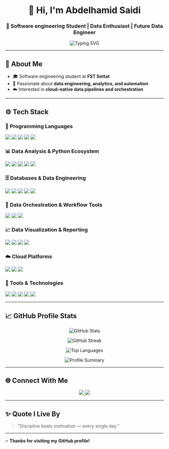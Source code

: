<!-- PROFILE HEADER -->
<h1 align="center">👋 Hi, I'm Abdelhamid Saidi</h1>
<h3 align="center">🎯 Software engineering Student | Data Enthusiast | Future Data Engineer</h3>

<p align="center">
  <img src="https://readme-typing-svg.herokuapp.com?font=Fira+Code&pause=1000&center=true&vCenter=true&width=500&lines=Turning+data+into+insight;Building+end-to-end+data+solutions;Always+learning%2C+always+improving!" alt="Typing SVG" />
</p>

---

## 🧠 About Me  
- 🎓 Software engineering student at **FST Settat**  
- 💾 Passionate about **data engineering, analytics, and automation**  
- ☁️ Interested in **cloud-native data pipelines and orchestration**  
---

## ⚙️ Tech Stack  

### 🐍 Programming Languages  
<p align="left">
  <img src="https://img.shields.io/badge/Python-3776AB?style=for-the-badge&logo=python&logoColor=white" />
  <img src="https://img.shields.io/badge/Java-ED8B00?style=for-the-badge&logo=openjdk&logoColor=white" />
  <img src="https://img.shields.io/badge/SQL-4479A1?style=for-the-badge&logo=postgresql&logoColor=white" />
  <img src="https://img.shields.io/badge/Shell-4EAA25?style=for-the-badge&logo=gnu-bash&logoColor=white" />
  <img src="https://img.shields.io/badge/C-00599C?style=for-the-badge&logo=c&logoColor=white" />
</p>

### 📊 Data Analysis & Python Ecosystem  
<p align="left">
  <img src="https://img.shields.io/badge/Pandas-150458?style=for-the-badge&logo=pandas&logoColor=white" />
  <img src="https://img.shields.io/badge/NumPy-013243?style=for-the-badge&logo=numpy&logoColor=white" />
  <img src="https://img.shields.io/badge/Matplotlib-11557C?style=for-the-badge&logo=plotly&logoColor=white" />
  <img src="https://img.shields.io/badge/Seaborn-3776AB?style=for-the-badge&logo=python&logoColor=white" />
  <img src="https://img.shields.io/badge/Jupyter-FA0F00?style=for-the-badge&logo=jupyter&logoColor=white" />
</p>

### 🗄️ Databases & Data Engineering  
<p align="left">
  <img src="https://img.shields.io/badge/SQL%20Server-CC2927?style=for-the-badge&logo=microsoftsqlserver&logoColor=white" />
  <img src="https://img.shields.io/badge/MySQL-4479A1?style=for-the-badge&logo=mysql&logoColor=white" />
  <img src="https://img.shields.io/badge/T--SQL-CC2927?style=for-the-badge&logo=microsoftsqlserver&logoColor=white" />
  <img src="https://img.shields.io/badge/ETL%2FELT%20Pipelines-1E90FF?style=for-the-badge&logo=data%3Aimage%2Fsvg%2Bxml;base64,&logoColor=white" />
  <img src="https://img.shields.io/badge/Data%20Warehousing-0078D7?style=for-the-badge&logo=microsoftazure&logoColor=white" />
</p>

### 🔄 Data Orchestration & Workflow Tools  
<p align="left">
  <img src="https://img.shields.io/badge/Mage.ai-8A2BE2?style=for-the-badge&logo=python&logoColor=white" />
  <img src="https://img.shields.io/badge/Event--Driven%20Automation-228B22?style=for-the-badge&logo=aws-lambda&logoColor=white" />
  <img src="https://img.shields.io/badge/Serverless%20Architecture-FF9900?style=for-the-badge&logo=amazonaws&logoColor=white" />
</p>

### 📈 Data Visualization & Reporting  
<p align="left">
  <img src="https://img.shields.io/badge/Power%20BI-F2C811?style=for-the-badge&logo=powerbi&logoColor=black" />
  <img src="https://img.shields.io/badge/Tableau-E97627?style=for-the-badge&logo=tableau&logoColor=white" />
  <img src="https://img.shields.io/badge/Looker%20Studio-4285F4?style=for-the-badge&logo=googleanalytics&logoColor=white" />
  <img src="https://img.shields.io/badge/Excel-217346?style=for-the-badge&logo=microsoftexcel&logoColor=white" />
</p>

### ☁️ Cloud Platforms  
<p align="left">
  <img src="https://img.shields.io/badge/Google%20Cloud-4285F4?style=for-the-badge&logo=googlecloud&logoColor=white" />
  <img src="https://img.shields.io/badge/AWS-232F3E?style=for-the-badge&logo=amazonaws&logoColor=white" />
  <img src="https://img.shields.io/badge/Oracle%20Cloud-F80000?style=for-the-badge&logo=oracle&logoColor=white" />
</p>

### 🧰 Tools & Technologies  
<p align="left">
  <img src="https://img.shields.io/badge/Linux-FCC624?style=for-the-badge&logo=linux&logoColor=black" />
  <img src="https://img.shields.io/badge/Git%20%26%20GitHub-181717?style=for-the-badge&logo=github&logoColor=white" />
  <img src="https://img.shields.io/badge/Web%20Scraping-4B8BBE?style=for-the-badge&logo=python&logoColor=white" />
  <img src="https://img.shields.io/badge/DevOps-2496ED?style=for-the-badge&logo=docker&logoColor=white" />
  <img src="https://img.shields.io/badge/Operating%20Systems-0078D7?style=for-the-badge&logo=windows11&logoColor=white" />
</p>

---

## 📈 GitHub Profile Stats  

<p align="center">
  <img src="https://github-readme-stats.vercel.app/api?username=AbdelhamidSaidi&show_icons=true&theme=tokyonight" alt="GitHub Stats" />
</p>

<p align="center">
  <img src="https://github-readme-streak-stats.herokuapp.com/?user=AbdelhamidSaidi&theme=tokyonight" alt="GitHub Streak" />
</p>

<p align="center">
  <img src="https://github-readme-stats.vercel.app/api/top-langs/?username=AbdelhamidSaidi&layout=compact&theme=tokyonight" alt="Top Languages" />
</p>

<p align="center">
  <img src="https://github-profile-summary-cards.vercel.app/api/cards/profile-details?username=AbdelhamidSaidi&theme=tokyonight" alt="Profile Summary" />
</p>

---

## 🌐 Connect With Me  
<p align="center">
  <a href="https://www.linkedin.com/in/abdelhamidsaidi" target="_blank">
    <img src="https://img.shields.io/badge/LinkedIn-0077B5?style=for-the-badge&logo=linkedin&logoColor=white" />
  </a>
  <a href="mailto:abdelhamidsaidiofficial@gmail.com" target="_blank">
    <img src="https://img.shields.io/badge/Email-D14836?style=for-the-badge&logo=gmail&logoColor=white" />
  </a>
</p>

---

## ✨ Quote I Live By  
> “Discipline beats motivation — every single day.”

---

⭐️ **Thanks for visiting my GitHub profile!**
